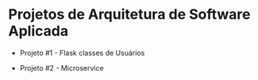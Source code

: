 # Projetos de Arquitetura de Software Aplicada

* Projeto #1 - Flask classes de Usuários

* Projeto #2 - Microservice
